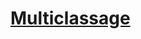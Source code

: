 ﻿---
!LinkItem
Link: multiclassing_hd.md
NameLink: <!--NameLink-->[Multiclassage](hd_multiclassing.md)<!--/NameLink-->
Id: custom_options_hd.md#multiclassage
ParentLink: custom_options_hd.md#options-de-personnalisation
Name: Multiclassage
ParentName: Options de personnalisation
---




# [Multiclassage](hd_multiclassing.md)



